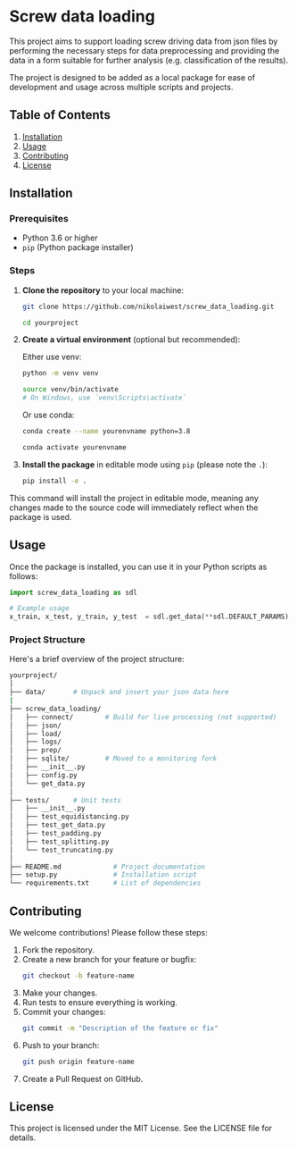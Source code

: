 # Screw data loading 

This project aims to support loading screw driving data from json files by performing the necessary steps for data 
preprocessing and providing the data in a form suitable for further analysis (e.g. classification of the results).

The project is designed to be added as a local package for ease of development and usage across multiple scripts and 
projects.

## Table of Contents

1. [Installation](#installation)
2. [Usage](#usage)
3. [Contributing](#contributing)
4. [License](#license)

## Installation

### Prerequisites

- Python 3.6 or higher
- `pip` (Python package installer)

### Steps

1. **Clone the repository** to your local machine:
    ```bash
    git clone https://github.com/nikolaiwest/screw_data_loading.git

    cd yourproject
    ```

2. **Create a virtual environment** (optional but recommended):

    Either use venv: 
    ```bash
    python -m venv venv

    source venv/bin/activate  
    # On Windows, use `venv\Scripts\activate`
    ```

    Or use conda: 
    ```bash
    conda create --name yourenvname python=3.8

    conda activate yourenvname
    ```
3. **Install the package** in editable mode using `pip` (please note the `.`):
    ```bash
    pip install -e .
    ```


This command will install the project in editable mode, meaning any changes made to the source code will immediately reflect when the package is used.


## Usage

Once the package is installed, you can use it in your Python scripts as follows:

```python
import screw_data_loading as sdl 

# Example usage
x_train, x_test, y_train, y_test  = sdl.get_data(**sdl.DEFAULT_PARAMS)
```

### Project Structure

Here's a brief overview of the project structure:

```bash
yourproject/
│
├── data/       # Unpack and insert your json data here 
|
├── screw_data_loading/          
│   ├── connect/        # Build for live processing (not supported)
│   ├── json/       
│   ├── load/
│   ├── logs/
│   ├── prep/
│   ├── sqlite/         # Moved to a monitoring fork 
│   ├── __init__.py
│   ├── config.py
│   └── get_data.py
│
├── tests/      # Unit tests
│   ├── __init__.py
│   ├── test_equidistancing.py
│   ├── test_get_data.py
│   ├── test_padding.py
│   ├── test_splitting.py
│   └── test_truncating.py
│
├── README.md             # Project documentation
├── setup.py              # Installation script
└── requirements.txt      # List of dependencies
```

## Contributing

We welcome contributions! Please follow these steps:

1. Fork the repository.
2. Create a new branch for your feature or bugfix:
    ```bash
    git checkout -b feature-name
    ```
3. Make your changes.
4. Run tests to ensure everything is working.
5. Commit your changes:
    ```bash
    git commit -m "Description of the feature or fix"
    ```
6. Push to your branch:
    ```bash
    git push origin feature-name
    ```
7. Create a Pull Request on GitHub.


## License

This project is licensed under the MIT License. See the LICENSE file for details.